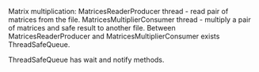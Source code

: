 Matrix multiplication:
MatricesReaderProducer thread - read pair of matrices from the file.
MatricesMultiplierConsumer thread - multiply a pair of matrices and safe result to another file.
Between MatricesReaderProducer and MatricesMultiplierConsumer exists ThreadSafeQueue.

ThreadSafeQueue has wait and notify methods.